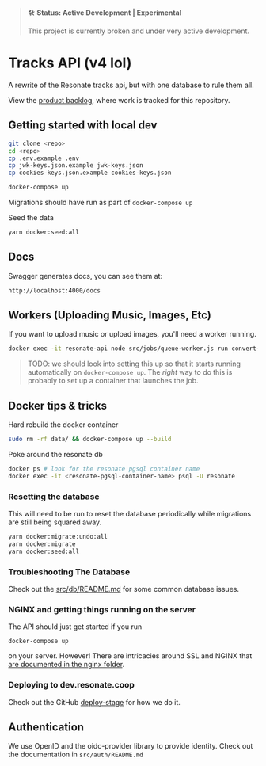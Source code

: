 > 🛠 **Status: Active Development | Experimental**
>
> This project is currently broken and under very active development.

# Tracks API (v4 lol)

A rewrite of the Resonate tracks api, but with one database to rule them all.

View the [product backlog](https://mattermost.resonate.coop/plugins/focalboard/workspace/gr3aqjbmw3d7fp3wukfw7hhppr/shared/bzkz3bnxxsbny3doh9aqhqy8cth/vzfpkzytdq3rkfjjwzagshoyrho?r=kwx8xtyxwcpmqsnh67iz8x74p7a), where work is tracked for this repository.

## Getting started with local dev

```sh
git clone <repo>
cd <repo>
cp .env.example .env
cp jwk-keys.json.example jwk-keys.json
cp cookies-keys.json.example cookies-keys.json

docker-compose up
```

Migrations should have run as part of `docker-compose up`

Seed the data

```sh
yarn docker:seed:all
```

## Docs

Swagger generates docs, you can see them at: 

```sh
http://localhost:4000/docs
```

## Workers (Uploading Music, Images, Etc)

If you want to upload music or upload images, you'll need a worker running.

```sh
docker exec -it resonate-api node src/jobs/queue-worker.js run convert-audio
```

> TODO: we should look into setting this up so that it starts running automatically on `docker-compose up`. The _right_ way to do this is probably to set up a container that launches the job.

## Docker tips & tricks

Hard rebuild the docker container

```sh
sudo rm -rf data/ && docker-compose up --build
``` 

Poke around the resonate db

```sh
docker ps # look for the resonate pgsql container name
docker exec -it <resonate-pgsql-container-name> psql -U resonate
```

### Resetting the database
This will need to be run to reset the database periodically while migrations are still being squared away.

```sh
yarn docker:migrate:undo:all
yarn docker:migrate
yarn docker:seed:all
```

### Troubleshooting The Database

Check out the [src/db/README.md](src/db/README.md) for some common database issues. 

### NGINX and getting things running on the server

The API should just get started if you run 

```
docker-compose up
```

on your server. However! There are intricacies around SSL and NGINX that [are documented in the nginx folder](nginx/README.md).

### Deploying to dev.resonate.coop

Check out the GitHub [deploy-stage](.github/workflows/deploy-stage.yml) for how we do it.

## Authentication

We use OpenID and the oidc-provider library to provide identity. Check out the documentation in `src/auth/README.md`
